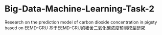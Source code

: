 # Big-Data-Machine-Learning-Task-2
Research on the prediction model of carbon dioxide concentration in pigsty based on EEMD-GRU 基于EEMD-GRU的猪舍二氧化碳浓度预测模型研究
